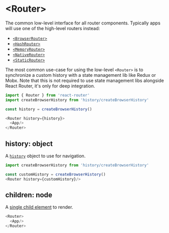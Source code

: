 # &lt;Router>

The common low-level interface for all router components. Typically apps will use one of the high-level routers instead:

- [`<BrowserRouter>`](../../../react-router-dom/docs/api/BrowserRouter.md)
- [`<HashRouter>`](../../../react-router-dom/docs/api/HashRouter.md)
- [`<MemoryRouter>`](MemoryRouter.md)
- [`<NativeRouter>`](../../../react-router-native/docs/api/NativeRouter.md)
- [`<StaticRouter>`](StaticRouter.md)

The most common use-case for using the low-level `<Router>` is to
synchronize a custom history with a state management lib like Redux or Mobx. Note that this is not required to use state management libs alongside React Router, it's only for deep integration.

```js
import { Router } from 'react-router'
import createBrowserHistory from 'history/createBrowserHistory'

const history = createBrowserHistory()

<Router history={history}>
  <App/>
</Router>
```

## history: object

A [`history`](https://github.com/ReactTraining/history) object to use for navigation.

```js
import createBrowserHistory from 'history/createBrowserHistory'

const customHistory = createBrowserHistory()
<Router history={customHistory}/>
```

## children: node

A [single child element](https://facebook.github.io/react/docs/react-api.html#react.children.only) to render.

```js
<Router>
  <App/>
</Router>
```

